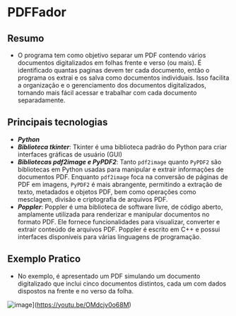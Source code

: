 # PDFFador
## Resumo
- O programa tem como objetivo separar um PDF contendo vários documentos digitalizados em folhas frente e verso (ou mais). É identificado quantas paginas devem ter cada documento, então o programa os extrai e os salva como documentos individuais. Isso facilita a organização e o gerenciamento dos documentos digitalizados, tornando mais fácil acessar e trabalhar com cada documento separadamente.

## Principais tecnologias
- ***Python***
- ***Biblioteca tkinter***: Tkinter é uma biblioteca padrão do Python para criar interfaces gráficas de usuário (GUI)
- ***Bibliotecas pdf2image e PyPDF2***: Tanto `pdf2image` quanto `PyPDF2` são bibliotecas em Python usadas para manipular e extrair informações de documentos PDF. Enquanto `pdf2image` foca na conversão de páginas de PDF em imagens, `PyPDF2` é mais abrangente, permitindo a extração de texto, metadados e objetos PDF, bem como operações como mesclagem, divisão e criptografia de arquivos PDF.
- ***Poppler***: Poppler é uma biblioteca de software livre, de código aberto, amplamente utilizada para renderizar e manipular documentos no formato PDF. Ele fornece funcionalidades para visualizar, converter e extrair conteúdo de arquivos PDF. Poppler é escrito em C++ e possui interfaces disponíveis para várias linguagens de programação.

## Exemplo Pratico
- No exemplo, é apresentado um PDF simulando um documento digitalizado que inclui cinco documentos distintos, cada um com dados dispostos na frente e no verso da folha.

![image](https://github.com/X1K00/PDFFador/assets/101655473/11d8bde2-5df6-483b-a93b-a05d54dddc3c)](https://youtu.be/OMdcjv0o68M)

